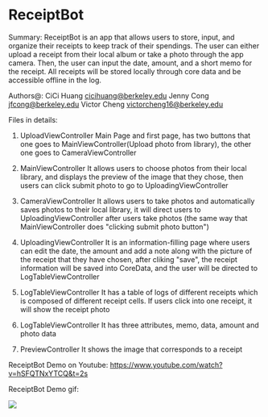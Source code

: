 # ReceiptBot
Summary:
ReceiptBot is an app that allows users to store, input, and organize their receipts to keep track of their spendings. The user can either upload a receipt from their local album or take a photo through the app camera. Then, the user can input the date, amount, and a short memo for the receipt. All receipts will be stored locally through core data and be accessible offline in the log. 

Authors@:
CiCi Huang cicihuang@berkeley.edu
Jenny Cong jfcong@berkeley.edu
Victor Cheng victorcheng16@berkeley.edu

Files in details:
1. UploadViewController
Main Page and first page, has two buttons that one goes to MainViewController(Upload photo from library), the other one goes to CameraViewController

2. MainViewController
It allows users to choose photos from their local library, and displays the preview of the image that they chose, then users can click submit photo to go to UploadingViewController

3. CameraViewController
It allows users to take photos and automatically saves photos to their local library, it will direct users to UploadingViewController after users take photos (the same way that MainViewController does "clicking submit photo button")

4. UploadingViewController
It is an information-filling page where users can edit the date, the amount and add a note along with the picture of the receipt that they have chosen, after cliking "save", the receipt information will be saved into CoreData, and the user will be directed to LogTableViewController

5. LogTableViewController
It has a table of logs of different receipts which is composed of different receipt cells. If users click into one receipt, it will show the receipt photo

6. LogTableViewController
It has three attributes, memo, data, amount and photo data

7. PreviewController
It shows the image that corresponds to a receipt

ReceiptBot Demo on Youtube:
https://www.youtube.com/watch?v=hSFQTNxYTCQ&t=2s

ReceiptBot Demo gif:

![](ReceiptBot.gif)

